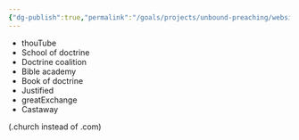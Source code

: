 ```yaml
---
{"dg-publish":true,"permalink":"/goals/projects/unbound-preaching/website-names/","tags":["website"],"created":"Jul 19, 2018, 8:57 AM","updated":""}
---
```



- thouTube
- School of doctrine
- Doctrine coalition
- Bible academy
- Book of doctrine
- Justified
- greatExchange
- Castaway

(.church instead of .com)